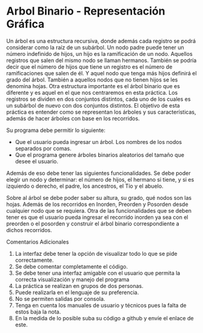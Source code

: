 # Arbol Binario - Representación Gráfica

Un árbol es una estructura recursiva, donde además cada registro se podrá considerar como la
raíz de un subárbol. Un nodo padre puede tener un número indefinido de hijos, un hijo es la
ramificación de un nodo. Aquellos registros que salen del mismo nodo se llaman hermanos.
También se podría decir que el número de hijos que tiene un registro es el número de
ramificaciones que salen de él. Y aquel nodo que tenga más hijos definirá el grado del árbol.
También a aquellos nodos que no tienen hijos se les denomina hojas.
Otra estructura importante es el árbol binario que es diferente y es aquel en el que nos
centraremos en esta práctica. Los registros se dividen en dos conjuntos distintos, cada uno de los
cuales es un subárbol de nuevo con dos conjuntos distintos.
El objetivo de esta práctica es entender como se representan los árboles y sus características,
además de hacer árboles con base en los recorridos.

Su programa debe permitir lo siguiente:
- Que el usuario pueda ingresar un árbol. Los nombres de los nodos separados por comas.
- Que el programa genere árboles binarios aleatorios del tamaño que desee el usuario.

Además de eso debe tener las siguientes funcionalidades.
Se debe poder elegir un nodo y determinar: el número de hijos, el hermano si tiene, y si es
izquierdo o derecho, el padre, los ancestros, el Tío y el abuelo.

Sobre al árbol se debe poder saber su altura, su grado, qué nodos son las hojas. Además de
los recorridos en Inorden, Preorden y Posorden desde cualquier nodo que se requiera.
Otra de las funcionalidades que se deben tener es que el usuario pueda ingresar el recorrido
inorden ya sea con el preorden o el posorden y construir el árbol binario correspondiente a
dichos recorridos.

Comentarios Adicionales
1. La interfaz debe tener la opción de visualizar todo lo que se pide correctamente.
2. Se debe comentar completamente el código.
3. Se debe tener una interfaz amigable con el usuario que permita la correcta visualización y
manejo del programa
4. La práctica se realizan en grupos de dos personas.
5. Puede realizarla en el lenguaje de su preferencia.
6. No se permiten salidas por consola.
7. Tenga en cuenta los manuales de usuario y técnicos pues la falta de estos baja la nota.
8. En la medida de lo posible suba su código a github y envíe el enlace de este.
